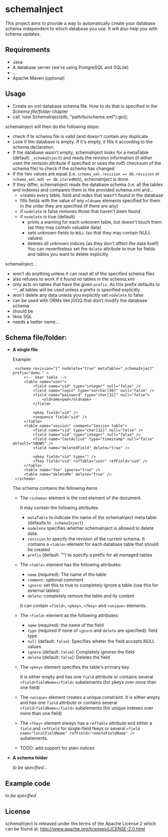 schemaInject
============

This project aims to provide a way to automatically create your database schema independent to which database you use.
It will also help you with schema updates.

Requirements
------------

 * Java
 * A database server (we're using PostgreSQL and SQLite)
 * ...
 * Apache Maven (optional)

Usage
-----

 * Create an xml database schema file. How to do that is specified in the _Schema file/folder_ chapter
 * call `new SchemaInject(db, "path/to/schema.xml").go();

schemaInject will then do the following steps:
 * check if te schema file is valid (and doesn't contain any duplicate 
 * Look if the database is empty. If it's empty, it fills it according to the schema declaration.
 * If the database wasn't empty, schemaInject looks for a metaTable (default: `_schemaInject`) and
   reads the revision information (it either uses the revision attribute if specified or uses the
   md5 checksum of the schema file) to check if the schema has changed
 * If the two values are equal (i.e. `schema_xml.revision == db.revision` or `schema_xml.md5 == db.storedMd5`),
   schemaInject is done.
 * If they differ, schemaInject reads the database schema (i.e. all the tables and indexes) and compares
   them to the provided schema.xml and...
   * creates every table, field and index that wasn't found in the database
   * fills fields with the value of any `oldname` elements specified for them in the order they are specified (if there are any)
   * if `nodelete` is false removes those that haven't been found
   * if `nodelete` is true (default)
     * prints a warning for each unknown table, but doesn't touch them (as they may contain valuable data)
     * sets unknown fields to `NULL` (so that they may contain NULL values)
     * deletes all unknown indices (as they don't affect the data itself)
     You can nevertheless set the `delete` attribute to true for fields and tables you want to delete explicitly.

schemaInject...
 * won't do anything unless it can read all of the specified schema files
 * also refuses to work if it found no tables in the schema.xml
 * only acts on tables that have the given `prefix`. As this prefix defaults
   to `""`, all tables will be used unless a prefix is specified explicitly
 * won't delete any data unless you explicitly set `nodelete` to false
 * can be used with ORMs like jOOQ that don't modify the database schema
 * should be 
 * likes SQL
 * needs a better name...


Schema file/folder:
-------------------

 * __A single file__

	Example:

		<schema revision="1" nodelete="true" metaTable="_schemaInject" prefix="demo-" >
			<!-- User table -->
			<table name="user">
				<field name="uid" type="integer" null="false" />
				<field name="login" type="varchar[50]" null="false" />
				<field name="password" type="char[32]" null="false">
					<oldname>pwd</oldname>
				</field>

				<pkey field="uid" />
				<sequence field="uid" />
			</table>
			<table name="session" comment="Session table">
				<field name="sid" type="char[32]" null="false" />
				<field name="uid" type="integer" null="false" />
				<field name="lastActive" type="timestamp" null="false" default="%NOW%" />
				<field name="deletedField" delete="true" />

				<pkey field="sid" type="" />
				<fkey field="uid" refTable="user" refField="uid" />
			</table>
			<table name="foo" ignore="true" />
			<table name="deleteMe" delete="true" />
		</schema>
   The schema contains the following items

   * The `<schema>` element is the root element of the document.

     It may contain the following attributes
     * `metaTable` to indicate the name of the schemaInject meta table
       (defaults to `_schemaInject`)
     * `nodelete` specifies whether schemaInject is allowed to delete data.
     * `revision` to specify the revision of the current schema.
     It contains a `<table>` element for each database table that should be created
     * `prefix` (default: "") to specify a prefix for all managed tables
   * The `<table>` element has the following attributes:
     * `name` (required): The name of the table
     * `comment`: optional comment
     * `ignore`: set this to true to completely ignore a table (use this for external tables)
     * `delete`: completely remove the table and its content

     It can contain `<field>`, `<pkey>`, `<fkey>` and `<unique>` elements.
   * The `<field>` element as the following attributes:
     * `name` (required): the name of the field
     * `type` (required if none of `ignore` and `delete` are specified): field type
     * `null` (default: `false`): Specifies wheter the field accepts NULL values
     * `ignore` (default: `false`): Completely ignores the field
     * `delete` (default: `false`): Deletes the field
   * The `<pkey>` element specifies the table's primary key.

     It is either empty and has one `field` attribute or contains several
     `<field>fieldName</field>` subelements (for pkeys over more than one field)
   * The `<unique>` element creates a unique constraint.
     It is either empty and has one `field` attribute or contains several
     `<field>fieldName</field>` subelements (for unique indexes over more than
     one field)
   * The `<fkey>` element always has a `refTable` attribute and either a
     `field` and `refField` for single-field fkeys or several
     `<field name="localFieldName" refField="remoteFieldName" />` subelements.
   * TODO: add support for plain indices
 * __A schema folder__

   _to be specified..._

Example code
------------
_to be specified_

License
-------
schemaInject is released under the terms of the Apache License 2 which can be found at:
http://www.apache.org/licenses/LICENSE-2.0.html
